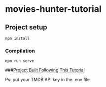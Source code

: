 # movies-hunter-tutorial

## Project setup
```
npm install
```

### Compilation
```
npm run serve
```


###[Project Built Following This Tutorial](https://www.youtube.com/playlist?list=PLENC0-qUqHFcoA_xLlE8klyWOUQ39fHAb)


Ps: put your TMDB API key in the .env file